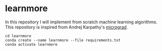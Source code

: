 # learnmore
In this repository I will implement from scratch machine learning algorithms. This repository is inspired from Andrej Karpathy's [micrograd](https://github.com/karpathy/micrograd).
```
cd learnmore
conda create --name learnmore --file requirements.txt
conda activate learnmore
```
